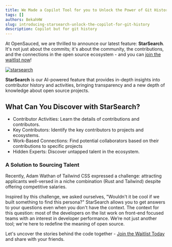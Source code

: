 ```yaml
---
title: We Made a Copilot Tool for you to Unlock the Power of Git History
tags: []
authors: BekahHW
slug: introducing-starsearch-unlock-the-copilot-for-git-history
description: Copilot but for git history
---
```


At OpenSauced, we are thrilled to announce our latest feature: **StarSearch**. It's not just about the commits; it's about the community, the contributions, and the connections in the open source ecosystem - and you can [join the waitlist now](https://app.opensauced.pizza/star-search/waitlist)!

<!-- truncate -->

[![starsearch](https://dev-to-uploads.s3.amazonaws.com/uploads/articles/9kie77pwx0q4b4rulg1p.png)](https://app.opensauced.pizza/star-search/waitlist)

**StarSearch** is our AI-powered feature that provides in-depth insights into contributor history and activities, bringing transparency and a new depth of knowledge about open source projects.

## What Can You Discover with StarSearch?

- Contributor Activities: Learn the details of contributions and contributors.
- Key Contributors: Identify the key contributors to projects and ecosystems.
- Work-Based Connections: Find potential collaborators based on their contributions to specific projects
- Hidden Experts: Discover untapped talent in the ecosystem.

### A Solution to Sourcing Talent

Recently, Adam Wathan of Tailwind CSS expressed a challenge: attracting applicants well-versed in a niche combination (Rust and Tailwind) despite offering competitive salaries.

Inspired by this challenge, we asked ourselves, "Wouldn't it be cool if we built something to find this persona?" StarSearch allows you to get answers to your questions even when you don't have the context. The context for this question: most of the developers on the list work on front-end focused teams with an interest in developer performance.
We’re not just another tool; we're here to redefine the meaning of open source.

Let's uncover the stories behind the code together - [Join the Waitlist Today](https://oss.fyi/starsearch-waitlist) and share with your friends.
